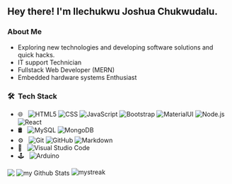 <h2> Hey there! I'm Ilechukwu Joshua Chukwudalu.</h2>

<h3> About Me </h3>

- Exploring new technologies and developing software solutions and quick hacks.
- IT support Technician
- Fullstack Web Developer (MERN)
- Embedded hardware systems Enthusiast

<h3> 🛠 &nbsp;Tech Stack</h3>

- 🌐 &nbsp;
  ![HTML5](https://img.shields.io/badge/-HTML5-333333?style=flat&logo=HTML5)
  ![CSS](https://img.shields.io/badge/-CSS-333333?style=flat&logo=CSS3&logoColor=1572B6)
  ![JavaScript](https://img.shields.io/badge/-JavaScript-333333?style=flat&logo=javascript)
  ![Bootstrap](https://img.shields.io/badge/-Bootstrap-333333?style=flat&logo=Bootstrap&logoColor=563D7C)
  ![MaterialUI](https://img.shields.io/badge/-Material%20UI-333333?style=flat&logo=material-ui&logoColor=1572B6)
  ![Node.js](https://img.shields.io/badge/-Node.js-333333?style=flat&logo=node.js)
  ![React](https://img.shields.io/badge/-React-333333?style=flat&logo=react)
- 🛢 &nbsp;
  ![MySQL](https://img.shields.io/badge/-MySQL-333333?style=flat&logo=mysql)
  ![MongoDB](https://img.shields.io/badge/-MongoDB-333333?style=flat&logo=mongodb)
- ⚙️ &nbsp;
  ![Git](https://img.shields.io/badge/-Git-333333?style=flat&logo=git)
  ![GitHub](https://img.shields.io/badge/-GitHub-333333?style=flat&logo=github)
  ![Markdown](https://img.shields.io/badge/-Markdown-333333?style=flat&logo=markdown)
- 🔧 &nbsp;
  ![Visual Studio Code](https://img.shields.io/badge/-Visual%20Studio%20Code-333333?style=flat&logo=visual-studio-code&logoColor=007ACC)
- 🕹️ &nbsp;
  ![Arduino](https://img.shields.io/badge/-Arduino-333333?style=flat&logo=Arduino&logoColor=007ACC)
  <br/>

<img align="center" src="https://github-readme-stats.vercel.app/api/top-langs/?username=ilechuks73&layout=compact&theme=radical" />

<img align="center" src="https://github-readme-stats.vercel.app/api?username=ilechuks73&include_all_commits=true&count_private=true&show_icons=true&line_height=20&title_color=2B5BBD&icon_color=1124BB&text_color=A1A1A1&bg_color=0,000000,130F40" alt="my Github Stats"/>

<img src="https://github-readme-streak-stats.herokuapp.com/?user=ilechuks73&theme=tokyonight" alt="mystreak"/>
